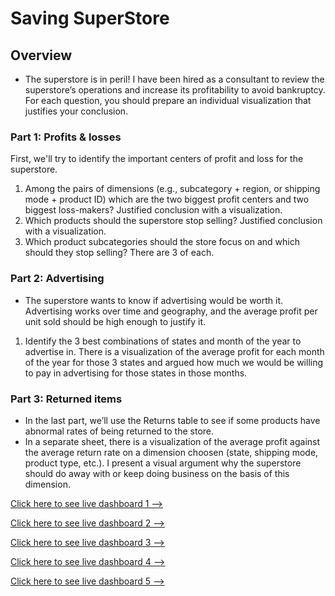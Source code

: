 # Saving SuperStore

## Overview
* The superstore is in peril! I have been hired as a consultant to review the superstore’s operations and increase its profitability to avoid bankruptcy.<br>
For each question, you should prepare an individual visualization that justifies your conclusion.<br>

### Part 1: Profits & losses
First, we'll try to identify the important centers of profit and loss for the superstore.<br>

1. Among the pairs of dimensions (e.g., subcategory + region, or shipping mode + product ID) which are the two biggest profit centers and two biggest loss-makers? Justified conclusion with a visualization.<br>
2. Which products should the superstore stop selling? Justified conclusion with a visualization.<br>
3. Which product subcategories should the store focus on and which should they stop selling? There are 3 of each.<br>



### Part 2: Advertising
* The superstore wants to know if advertising would be worth it. Advertising works over time and geography, and the average profit per unit sold should be high enough to justify it.

1. Identify the 3 best combinations of states and month of the year to advertise in. There is a visualization of the average profit for each month of the year for those 3 states and argued how much we would be willing to pay in advertising for those states in those months.<br>

### Part 3: Returned items

* In the last part, we’ll use the Returns table to see if some products have abnormal rates of being returned to the store.<br>
* In a separate sheet, there is a visualization of the average profit against the average return rate on a dimension choosen (state, shipping mode, product type, etc.). I present a visual argument why the superstore should do away with or keep doing business on the basis of this dimension.

[Click here to see live dashboard 1 --> ](https://public.tableau.com/views/Dashboard3Project4_17033284192010/Salesofreturnsreturnratedashboard?:language=en-US&:sid=&:redirect=auth&:display_count=n&:origin=viz_share_link)

[Click here to see live dashboard 2 --> ](https://public.tableau.com/views/Dashboard2Project4_17033283752410/Locationcategorydashboard?:language=en-US&:sid=&:redirect=auth&:display_count=n&:origin=viz_share_link)

[Click here to see live dashboard 3 --> ](https://public.tableau.com/views/Dashboard1Project4_17033283314790/ReturnRatebyTimeDashboard?:language=en-US&:sid=&:redirect=auth&:display_count=n&:origin=viz_share_link)

[Click here to see live dashboard 4 --> ](https://public.tableau.com/views/DraftProject4_17033280143660/DraftStory?:language=en-US&:sid=&:redirect=auth&:display_count=n&:origin=viz_share_link)

[Click here to see live dashboard 5 --> ](https://public.tableau.com/views/SupersoreAnalysis/Superstore?:language=en-US&:sid=&:redirect=auth&:display_count=n&:origin=viz_share_link)
